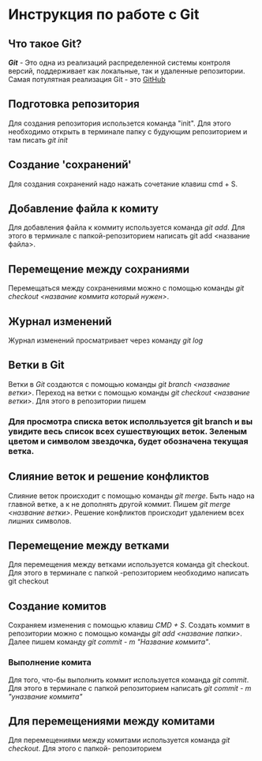 # Инструкция по работе с Git

## Что такое Git?

**_Git_** - Это одна из реализаций распределенной системы контроля версий, поддерживает как локальные, так и удаленные репозитории.
Самая потулятная реализация Git - это [GitHub](https://github.com)

## Подготовка репозитория

Для создания репозитория использется команда "init". Для этого необходимо открыть в терминале папку с будующим репозиторием и там писать _git init_

## Создание 'сохранений'

Для создания сохранений надо нажать сочетание клавиш cmd + S.

## Добавление файла к комиту

Для добавления файла к коммиту используется команда _git add_. Для этого в терминале с папкой-репозиторием написать git add <название файла>.

## Перемещение между сохраниями

Перемещаться между сохранениями можно с помощью команды _git checkout <название коммита который нужен>_.

## Журнал изменений

Журнал изменений просматривает через команду _git log_

## Ветки в Git

Ветки в _Git_ создаются с помощью команды _git branch <название ветки>_. Переход на ветки с помощью команды _git checkout <название ветки>_.
Для этого в репозитории пишем

### Для просмотра списка веток исполльзуется git branch и вы увидите весь список всех сушествующих веток. Зеленым цветом и символом **звездочка**, будет обозначена текущая ветка.

## Слияние веток и решение конфликтов

Слияние веток происходит с помощью команды _git merge_. Быть надо на главной ветке, а к не дополнять другой коммит. Пишем _git merge <название ветки>_. Решение конфликтов происходит удалением всех лишних символов.

## Перемещение между ветками

Для перемещения между ветками используется команда git checkout. Для этого в терминале с папкой -репозиторием необходимо написать git checkout

## Создание комитов

Сохраняем изменения с помощью клавиш _CMD + S_. Создать коммит в репозитории можно с помощью команды _git add <название папки>_. Далее пишем команду _git commit - m "Название коммита"_.

### Выполнение комита

Для того, что-бы выполнить коммит используется команда _git commit_. Для этого в терминале с папкой репозиторием написать _git commit - m "yназвание коммита"_

## Для перемещениями между комитами

Для перемещениями между комитами используется команда _git checkout_. Для этого с папкой- репозиторием
